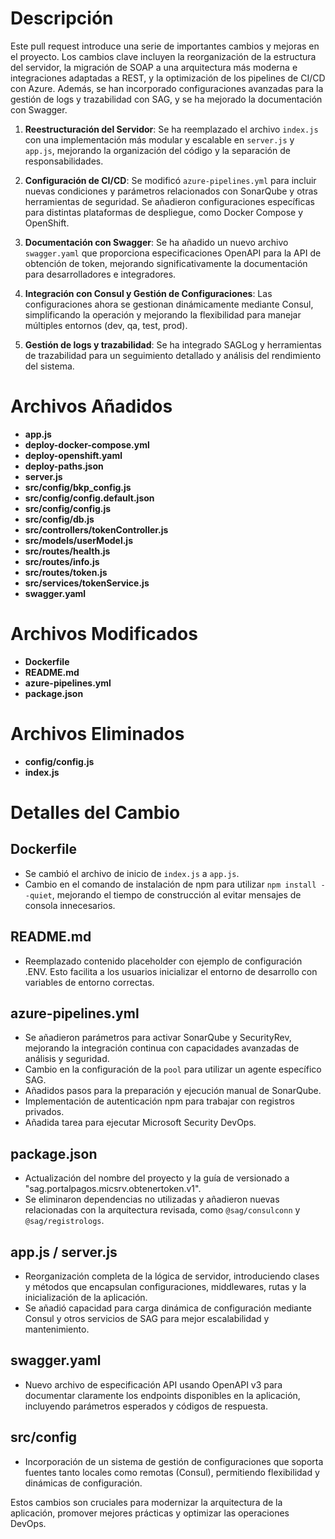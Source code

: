 # Descripción

Este pull request introduce una serie de importantes cambios y mejoras en el proyecto. Los cambios clave incluyen la reorganización de la estructura del servidor, la migración de SOAP a una arquitectura más moderna e integraciones adaptadas a REST, y la optimización de los pipelines de CI/CD con Azure. Además, se han incorporado configuraciones avanzadas para la gestión de logs y trazabilidad con SAG, y se ha mejorado la documentación con Swagger.

1. **Reestructuración del Servidor**: Se ha reemplazado el archivo `index.js` con una implementación más modular y escalable en `server.js` y `app.js`, mejorando la organización del código y la separación de responsabilidades.

2. **Configuración de CI/CD**: Se modificó `azure-pipelines.yml` para incluir nuevas condiciones y parámetros relacionados con SonarQube y otras herramientas de seguridad. Se añadieron configuraciones específicas para distintas plataformas de despliegue, como Docker Compose y OpenShift.

3. **Documentación con Swagger**: Se ha añadido un nuevo archivo `swagger.yaml` que proporciona especificaciones OpenAPI para la API de obtención de token, mejorando significativamente la documentación para desarrolladores e integradores.

4. **Integración con Consul y Gestión de Configuraciones**: Las configuraciones ahora se gestionan dinámicamente mediante Consul, simplificando la operación y mejorando la flexibilidad para manejar múltiples entornos (dev, qa, test, prod).

5. **Gestión de logs y trazabilidad**: Se ha integrado SAGLog y herramientas de trazabilidad para un seguimiento detallado y análisis del rendimiento del sistema.

# Archivos Añadidos

- **app.js**
- **deploy-docker-compose.yml**
- **deploy-openshift.yaml**
- **deploy-paths.json**
- **server.js**
- **src/config/bkp_config.js**
- **src/config/config.default.json**
- **src/config/config.js**
- **src/config/db.js**
- **src/controllers/tokenController.js**
- **src/models/userModel.js**
- **src/routes/health.js**
- **src/routes/info.js**
- **src/routes/token.js**
- **src/services/tokenService.js**
- **swagger.yaml**

# Archivos Modificados

- **Dockerfile**
- **README.md**
- **azure-pipelines.yml**
- **package.json**

# Archivos Eliminados

- **config/config.js**
- **index.js**

# Detalles del Cambio

## Dockerfile

- Se cambió el archivo de inicio de `index.js` a `app.js`.
- Cambio en el comando de instalación de npm para utilizar `npm install --quiet`, mejorando el tiempo de construcción al evitar mensajes de consola innecesarios.

## README.md

- Reemplazado contenido placeholder con ejemplo de configuración .ENV. Esto facilita a los usuarios inicializar el entorno de desarrollo con variables de entorno correctas.

## azure-pipelines.yml

- Se añadieron parámetros para activar SonarQube y SecurityRev, mejorando la integración continua con capacidades avanzadas de análisis y seguridad.
- Cambio en la configuración de la `pool` para utilizar un agente específico SAG.
- Añadidos pasos para la preparación y ejecución manual de SonarQube.
- Implementación de autenticación npm para trabajar con registros privados.
- Añadida tarea para ejecutar Microsoft Security DevOps.

## package.json

- Actualización del nombre del proyecto y la guía de versionado a "sag.portalpagos.micsrv.obtenertoken.v1".
- Se eliminaron dependencias no utilizadas y añadieron nuevas relacionadas con la arquitectura revisada, como `@sag/consulconn` y `@sag/registrologs`.

## app.js / server.js

- Reorganización completa de la lógica de servidor, introduciendo clases y métodos que encapsulan configuraciones, middlewares, rutas y la inicialización de la aplicación.
- Se añadió capacidad para carga dinámica de configuración mediante Consul y otros servicios de SAG para mejor escalabilidad y mantenimiento.

## swagger.yaml

- Nuevo archivo de especificación API usando OpenAPI v3 para documentar claramente los endpoints disponibles en la aplicación, incluyendo parámetros esperados y códigos de respuesta.

## src/config

- Incorporación de un sistema de gestión de configuraciones que soporta fuentes tanto locales como remotas (Consul), permitiendo flexibilidad y dinámicas de configuración.

Estos cambios son cruciales para modernizar la arquitectura de la aplicación, promover mejores prácticas y optimizar las operaciones DevOps.